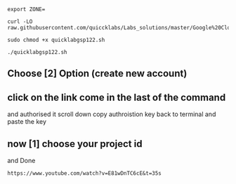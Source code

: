 ```
export ZONE=
```
```
curl -LO raw.githubusercontent.com/quiccklabs/Labs_solutions/master/Google%20Cloud%20SDK%20Qwik%20Start%20%20Redha%20tCentos/quicklabgsp122.sh

sudo chmod +x quicklabgsp122.sh

./quicklabgsp122.sh
```
##  Choose [2] Option (create new account)
 ## click on the link come in the last of the command 
 and authorised it 
scroll down 
copy authroistion key 
back to terminal and paste the key 

## now [1] choose your project id 
and Done

```
https://www.youtube.com/watch?v=E81wDnTC6cE&t=35s
```
